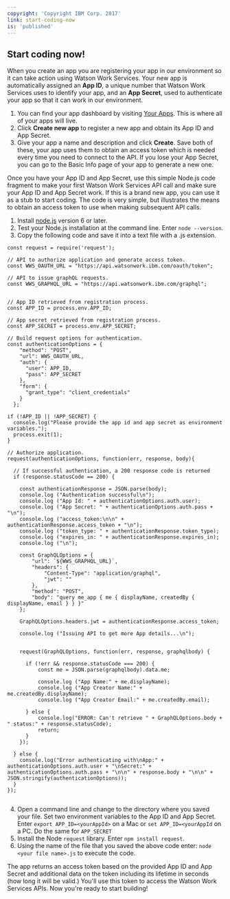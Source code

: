 ```yaml
---
copyright: 'Copyright IBM Corp. 2017'
link: start-coding-now
is: 'published'
---
```


## Start coding now!

When you create an app you are registering your app in our environment so it can take action using Watson Work Services. Your new app is automatically assigned an **App ID**, a unique number that Watson Work Services uses to identify your app, and an **App Secret**, used to authenticate your app so that it can work in our environment.

1. You can find your app dashboard by visiting [Your Apps](https://developer.watsonwork.ibm.com/apps). This is where all of your apps will live.
2. Click **Create new app** to register a new app and obtain its App ID and App Secret.
3. Give your app a name and description and click **Create**. Save both of these, your app uses them to obtain an access token which is needed every time you need to connect to the API. If you lose your App Secret, you can go to the Basic Info page of your app to generate a new one.

Once you have your App ID and App Secret, use this simple Node.js code fragment to make your first Watson Work Services API call and make sure your App ID and App Secret work. If this is a brand new app, you can use it as a stub to start coding.  The code is very simple, but illustrates the means to obtain an access token to use when making subsequent API calls.

1. Install [node.js](https://nodejs.org/en/) version 6 or later.
2. Test your Node.js installation at the command line. Enter `node --version`.
3. Copy the following code and save it into a text file with a .js extension.

```
const request = require('request');

// API to authorize application and generate access token.
const WWS_OAUTH_URL = "https://api.watsonwork.ibm.com/oauth/token";

// API to issue graphQL requests.
const WWS_GRAPHQL_URL = "https://api.watsonwork.ibm.com/graphql";


// App ID retrieved from registration process.
const APP_ID = process.env.APP_ID;

// App secret retrieved from registration process.
const APP_SECRET = process.env.APP_SECRET;

// Build request options for authentication.
const authenticationOptions = {
    "method": "POST",
    "url": WWS_OAUTH_URL,
    "auth": {
      "user": APP_ID,
      "pass": APP_SECRET
    },
    "form": {
      "grant_type": "client_credentials"
    }
  };

if (!APP_ID || !APP_SECRET) {
  console.log("Please provide the app id and app secret as environment variables.");
  process.exit(1);
}

// Authorize application.
request(authenticationOptions, function(err, response, body){

  // If successful authentication, a 200 response code is returned
  if (response.statusCode == 200) {

    const authenticationResponse = JSON.parse(body);
    console.log ("Authentication successful\n");
    console.log ("App Id: " + authenticationOptions.auth.user);
    console.log ("App Secret: " + authenticationOptions.auth.pass + "\n");
    console.log ("access_token:\n\n" + authenticationResponse.access_token + "\n");
    console.log ("token_type: " + authenticationResponse.token_type);
    console.log ("expires_in: " + authenticationResponse.expires_in);
    console.log ("\n");

    const GraphQLOptions = {
        "url": `${WWS_GRAPHQL_URL}`,
        "headers": {
            "Content-Type": "application/graphql",
            "jwt": ""
        },
        "method": "POST",
        "body": "query me_app { me { displayName, createdBy { displayName, email } } }"
    };

    GraphQLOptions.headers.jwt = authenticationResponse.access_token;

    console.log ("Issuing API to get more App details...\n");


    request(GraphQLOptions, function(err, response, graphqlbody) {

      if (!err && response.statusCode === 200) {
          const me = JSON.parse(graphqlbody).data.me;

          console.log ("App Name:" + me.displayName);
          console.log ("App Creator Name:" + me.createdBy.displayName);
          console.log ("App Creator Email:" + me.createdBy.email);

      } else {
          console.log("ERROR: Can't retrieve " + GraphQLOptions.body + " status:" + response.statusCode);
          return;
      }
    });

  } else {
    console.log("Error authenticating with\nApp:" + authenticationOptions.auth.user + "\nSecret:" + authenticationOptions.auth.pass + "\n\n" + response.body + "\n\n" + JSON.stringify(authenticationOptions));
  }
});


```

4. Open a command line and change to the directory where you saved your file. Set two environment variables to the App ID and App Secret. Enter `export APP_ID=<yourAppId>` on a Mac or `set APP_ID=<yourAppId` on a PC.  Do the same for `APP_SECRET`
5. Install the Node `request` library. Enter `npm install request`.
6. Using the name of the file that you saved the above code enter: `node <your file name>.js` to execute the code.

The app returns an access token based on the provided App ID and App Secret and additional data on the token including its lifetime in seconds (how long it will be valid.) You'll use this token to access the Watson Work Services APIs. Now you're ready to start building!
